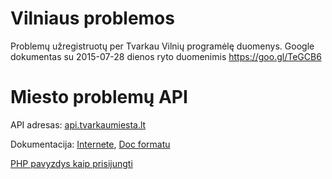 # Vilniaus problemos

Problemų užregistruotų per Tvarkau Vilnių programėlę duomenys.
Google dokumentas su 2015-07-28 dienos ryto duomenimis https://goo.gl/TeGCB6

# Miesto problemų API

API adresas: [api.tvarkaumiesta.lt](https://api.tvarkaumiesta.lt/)

Dokumentacija: [Internete](https://tvarkaumiesta.docs.apiary.io), [Doc formatu](https://github.com/vilnius/problemos/blob/master/docs/Miesto%20problemos%20WS.docx?raw=true)

[PHP pavyzdys kaip prisijungti](https://github.com/laurynas/tvarkau-miesta-auth-example)
